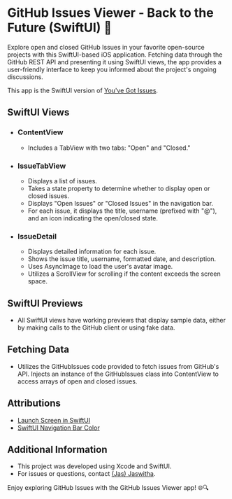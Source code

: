 # GitHub Issues Viewer - Back to the Future (SwiftUI) 🚀

Explore open and closed GitHub Issues in your favorite open-source projects with this SwiftUI-based iOS application. Fetching data through the GitHub REST API and presenting it using SwiftUI views, the app provides a user-friendly interface to keep you informed about the project's ongoing discussions.

This app is the SwiftUI version of [You've Got Issues](https://github.com/jaswithareddyg/You-Have-Got-Issues).

## SwiftUI Views

- ### ContentView
  - Includes a TabView with two tabs: "Open" and "Closed."

- ### IssueTabView
  - Displays a list of issues.
  - Takes a state property to determine whether to display open or closed issues.
  - Displays "Open Issues" or "Closed Issues" in the navigation bar.
  - For each issue, it displays the title, username (prefixed with "@"), and an icon indicating the open/closed state.
  
- ### IssueDetail
  - Displays detailed information for each issue.
  - Shows the issue title, username, formatted date, and description.
  - Uses AsyncImage to load the user's avatar image.
  - Utilizes a ScrollView for scrolling if the content exceeds the screen space.
  
## SwiftUI Previews
- All SwiftUI views have working previews that display sample data, either by making calls to the GitHub client or using fake data.

## Fetching Data
- Utilizes the GitHubIssues code provided to fetch issues from GitHub's API. Injects an instance of the GitHubIssues class into ContentView to access arrays of open and closed issues.

## Attributions

- [Launch Screen in SwiftUI](https://www.appcoda.com/launch-screen-swiftui/)
- [SwiftUI Navigation Bar Color](https://sarunw.com/posts/swiftui-navigation-bar-color/)

## Additional Information

- This project was developed using Xcode and SwiftUI.
- For issues or questions, contact [(Jas) Jaswitha](mailto:jaswithareddyguntaka@gmail.com).

Enjoy exploring GitHub Issues with the GitHub Issues Viewer app! 🌐🔍
